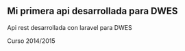 ## Mi primera api desarrollada para DWES
Api rest desarrollada con laravel para DWES

Curso 2014/2015